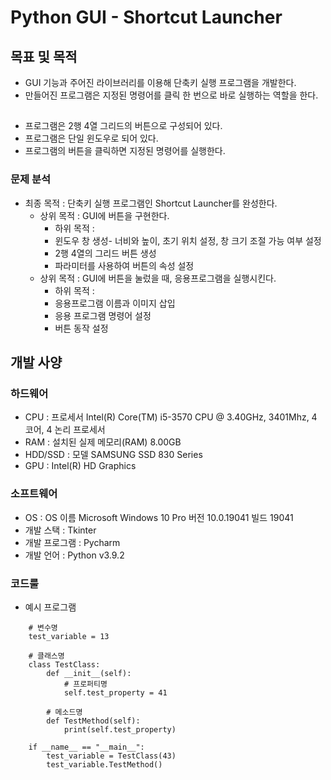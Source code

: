 # Python GUI - Shortcut Launcher

## 목표 및 목적
- GUI 기능과 주어진 라이브러리를 이용해 단축키 실행 프로그램을 개발한다.
- 만들어진 프로그램은 지정된 명령어를 클릭 한 번으로 바로 실행하는 역할을 한다.
##
- 프로그램은 2행 4열 그리드의 버튼으로 구성되어 있다.
- 프로그램은 단일 윈도우로 되어 있다.
- 프로그램의 버튼을 클릭하면 지정된 명령어를 실행한다.

### 문제 분석
  
* 최종 목적 : 단축키 실행 프로그램인 Shortcut Launcher를 완성한다.
    * 상위 목적 : GUI에 버튼을 구현한다.
        * 하위 목적 : 
        * 윈도우 창 생성- 너비와 높이, 초기 위치 설정, 창 크기 조절 가능 여부 설정
        * 2행 4열의 그리드 버튼 생성
        * 파라미터를 사용하여 버튼의 속성 설정
    * 상위 목적 : GUI에 버튼을 눌렀을 때, 응용프로그램을 실행시킨다.
        * 하위 목적 : 
        * 응용프로그램 이름과 이미지 삽입
        * 응용 프로그램 명령어 설정
        * 버튼 동작 설정

## 개발 사양

### 하드웨어
* CPU : 프로세서	Intel(R) Core(TM) i5-3570 CPU @ 3.40GHz, 3401Mhz, 4 코어, 4 논리 프로세서
* RAM : 설치된 실제 메모리(RAM)	8.00GB
* HDD/SSD : 모델	SAMSUNG SSD 830 Series
* GPU : Intel(R) HD Graphics

### 소프트웨어
* OS : OS 이름	Microsoft Windows 10 Pro 버전	10.0.19041 빌드 19041
* 개발 스택 : Tkinter
* 개발 프로그램 : Pycharm
* 개발 언어 : Python v3.9.2

### 코드룰
* 예시 프로그램

```
    # 변수명
    test_variable = 13

    # 클래스명
    class TestClass:
        def __init__(self):
            # 프로퍼티명
            self.test_property = 41

        # 메소드명
        def TestMethod(self):
            print(self.test_property)
    
    if __name__ == "__main__":
        test_variable = TestClass(43)
        test_variable.TestMethod()
```
